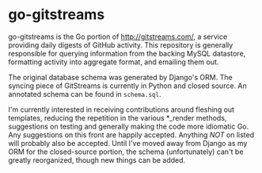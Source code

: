 # go-gitstreams

go-gitstreams is the Go portion of http://gitstreams.com/, a service
providing daily digests of GitHub activity. This repository is
generally responsible for querying information from the backing MySQL
datastore, formatting activity into aggregate format, and emailing
them out.

The original database schema was generated by Django's ORM. The
syncing piece of GitStreams is currently in Python and closed
source. An annotated schema can be found in `schema.sql`.

I'm currently interested in receiving contributions around fleshing
out templates, reducing the repetition in the various *_render
methods, suggestions on testing and generally making the code more
idiomatic Go. Any suggestions on this front are happily
accepted. Anything *NOT* on listed will probably also be
accepted. Until I've moved away from Django as my ORM for the
closed-source portion, the schema (unfortunately) can't be greatly
reorganized, though new things can be added.